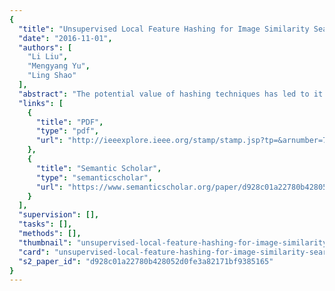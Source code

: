 ```yaml
---
{
  "title": "Unsupervised Local Feature Hashing for Image Similarity Search",
  "date": "2016-11-01",
  "authors": [
    "Li Liu",
    "Mengyang Yu",
    "Ling Shao"
  ],
  "abstract": "The potential value of hashing techniques has led to it becoming one of the most active research areas in computer vision and multimedia. However, most existing hashing methods for image search and retrieval are based on global feature representations, which are susceptible to image variations such as viewpoint changes and background cluttering. Traditional global representations gather local features directly to output a single vector without the analysis of the intrinsic geometric property of local features. In this paper, we propose a novel unsupervised hashing method called unsupervised bilinear local hashing (UBLH) for projecting local feature descriptors from a high-dimensional feature space to a lower-dimensional Hamming space via compact bilinear projections rather than a single large projection matrix. UBLH takes the matrix expression of local features as input and preserves the feature-to-feature and image-to-image structures of local features simultaneously. Experimental results on challenging data sets including Caltech-256, SUN397, and Flickr 1M demonstrate the superiority of UBLH compared with state-of-the-art hashing methods.",
  "links": [
    {
      "title": "PDF",
      "type": "pdf",
      "url": "http://ieeexplore.ieee.org/stamp/stamp.jsp?tp=&arnumber=7297820"
    },
    {
      "title": "Semantic Scholar",
      "type": "semanticscholar",
      "url": "https://www.semanticscholar.org/paper/d928c01a22780b428052d0fe3a82171bf9385165"
    }
  ],
  "supervision": [],
  "tasks": [],
  "methods": [],
  "thumbnail": "unsupervised-local-feature-hashing-for-image-similarity-search-thumb.jpg",
  "card": "unsupervised-local-feature-hashing-for-image-similarity-search-card.jpg",
  "s2_paper_id": "d928c01a22780b428052d0fe3a82171bf9385165"
}
---
```


